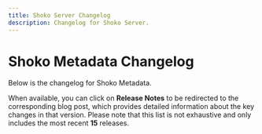 ```yaml
---
title: Shoko Server Changelog
description: Changelog for Shoko Server.
---
```


# Shoko Metadata Changelog

Below is the changelog for Shoko Metadata. 

When available, you can click on **Release Notes** to be redirected to the
corresponding blog post, which provides detailed information about the key changes in that version. Please note that
this list is not exhaustive and only includes the most recent **15** releases.

<Changelog filename="shokoMetadata" />